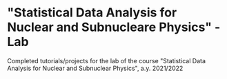# "Statistical Data Analysis for Nuclear and Subnucleare Physics" - Lab
Completed tutorials/projects for the lab of the course "Statistical Data Analysis for Nuclear and Subnuclear Physics", a.y. 2021/2022
